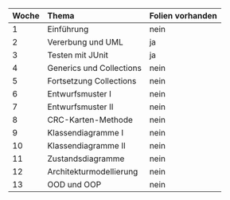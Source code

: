 | Woche         | Thema                    | Folien vorhanden  |
| :------------ | :----------------------- | :---------------- |
| 1             | Einführung               | nein              |
| 2             | Vererbung und UML        | ja                |
| 3             | Testen mit JUnit         | ja                |
| 4             | Generics und Collections | nein              |
| 5             | Fortsetzung Collections  | nein              |
| 6             | Entwurfsmuster I         | nein              |
| 7             | Entwurfsmuster II        | nein              |
| 8             | CRC-Karten-Methode       | nein              |
| 9             | Klassendiagramme I       | nein              |
| 10            | Klassendiagramme II      | nein              |
| 11            | Zustandsdiagramme        | nein              |
| 12            | Architekturmodellierung  | nein              |
| 13            | OOD und OOP              | nein              |
